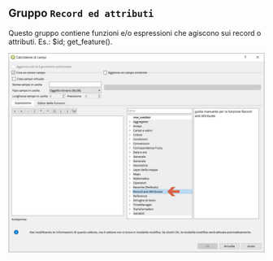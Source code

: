 ## Gruppo `Record ed attributi`

Questo gruppo contiene funzioni e/o espressioni che agiscono sui record o attributi. Es.: $id; get_feature().

<img src="/img/record_e_attributi/gruppo_record_e_attributi1.png">
